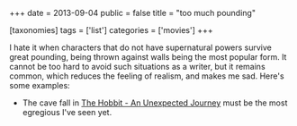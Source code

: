 +++
date = 2013-09-04
public = false
title = "too much pounding"

[taxonomies]
tags = ['list']
categories = ['movies']
+++

I hate it when characters that do not have supernatural powers survive
great pounding, being thrown against walls being the most popular form.
It cannot be too hard to avoid such situations as a writer, but it
remains common, which reduces the feeling of realism, and makes me sad.
Here\'s some examples:

-   The cave fall in [The Hobbit - An Unexpected Journey] must be the
    most egregious I\'ve seen yet.

  [The Hobbit - An Unexpected Journey]: http://movies.tshepang.net/the-hobbit-an-unexpected-journey-2012
